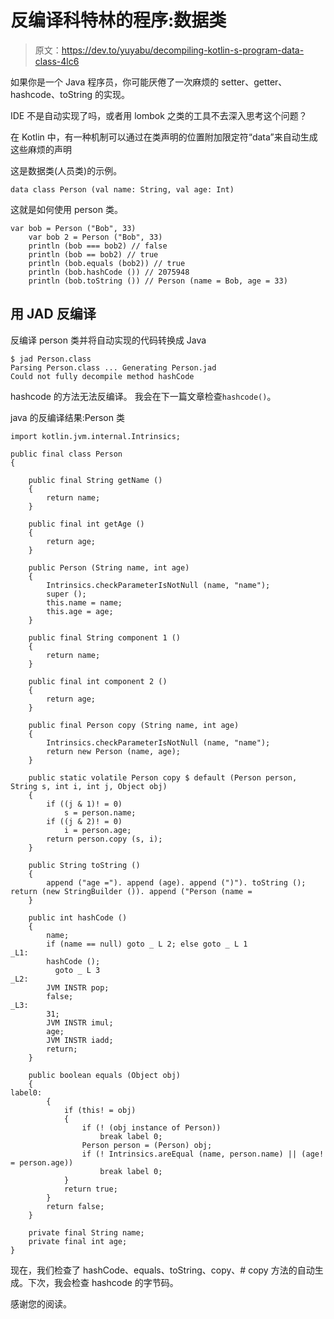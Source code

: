 # 反编译科特林的程序:数据类

> 原文：<https://dev.to/yuyabu/decompiling-kotlin-s-program-data-class-4lc6>

如果你是一个 Java 程序员，你可能厌倦了一次麻烦的 setter、getter、hashcode、toString 的实现。

IDE 不是自动实现了吗，或者用 lombok 之类的工具不去深入思考这个问题？

在 Kotlin 中，有一种机制可以通过在类声明的位置附加限定符“data”来自动生成这些麻烦的声明

这是数据类(人员类)的示例。

```
data class Person (val name: String, val age: Int) 
```

这就是如何使用 person 类。

```
var bob = Person ("Bob", 33)
    var bob 2 = Person ("Bob", 33)
    println (bob === bob2) // false
    println (bob == bob2) // true
    println (bob.equals (bob2)) // true
    println (bob.hashCode ()) // 2075948
    println (bob.toString ()) // Person (name = Bob, age = 33) 
```

## 用 JAD 反编译

反编译 person 类并将自动实现的代码转换成 Java

```
$ jad Person.class
Parsing Person.class ... Generating Person.jad
Could not fully decompile method hashCode 
```

hashcode 的方法无法反编译。
我会在下一篇文章检查`hashcode()`。

java 的反编译结果:Person 类

```
import kotlin.jvm.internal.Intrinsics;

public final class Person
{

    public final String getName ()
    {
        return name;
    }

    public final int getAge ()
    {
        return age;
    }

    public Person (String name, int age)
    {
        Intrinsics.checkParameterIsNotNull (name, "name");
        super ();
        this.name = name;
        this.age = age;
    }

    public final String component 1 ()
    {
        return name;
    }

    public final int component 2 ()
    {
        return age;
    }

    public final Person copy (String name, int age)
    {
        Intrinsics.checkParameterIsNotNull (name, "name");
        return new Person (name, age);
    }

    public static volatile Person copy $ default (Person person, String s, int i, int j, Object obj)
    {
        if ((j & 1)! = 0)
            s = person.name;
        if ((j & 2)! = 0)
            i = person.age;
        return person.copy (s, i);
    }

    public String toString ()
    {
        append ("age ="). append (age). append (")"). toString (); return (new StringBuilder ()). append ("Person (name =
    }

    public int hashCode ()
    {
        name;
        if (name == null) goto _ L 2; else goto _ L 1
_L1:
        hashCode ();
          goto _ L 3
_L2:
        JVM INSTR pop;
        false;
_L3:
        31;
        JVM INSTR imul;
        age;
        JVM INSTR iadd;
        return;
    }

    public boolean equals (Object obj)
    {
label0:
        {
            if (this! = obj)
            {
                if (! (obj instance of Person))
                    break label 0;
                Person person = (Person) obj;
                if (! Intrinsics.areEqual (name, person.name) || (age! = person.age))
                    break label 0;
            }
            return true;
        }
        return false;
    }

    private final String name;
    private final int age;
} 
```

现在，我们检查了 hashCode、equals、toString、copy、# copy 方法的自动生成。下次，我会检查 hashcode 的字节码。

感谢您的阅读。